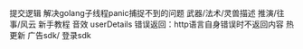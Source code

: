 提交逻辑
解决golang子线程panic捕捉不到的问题
武器/法术/灵兽描述
推演/往事/风云
新手教程
音效
userDetails
错误返回：http语言自身错误时不返回内容
热更新
广告sdk/
登录sdk